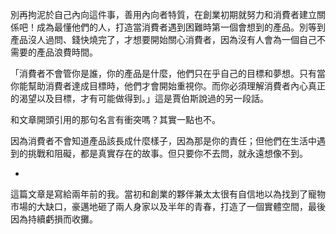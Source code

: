 別再拘泥於自己內向這件事，善用內向者特質，在創業初期就努力和消費者建立關係吧！成為最懂他們的人，打造當消費者遇到困難時第一個會想到的產品。別等到產品沒人過問、錢快燒完了，才想要開始關心消費者，因為沒有人會為一個自己不需要的產品浪費時間。

「消費者不會管你是誰，你的產品是什麼，他們只在乎自己的目標和夢想。只有當你能幫助消費者達成目標時，他們才會開始重視你。而你必須理解消費者內心真正的渴望以及目標，才有可能做得到。」這是賈伯斯說過的另一段話。

和文章開頭引用的那句名言有衝突嗎？其實一點也不。

因為消費者不會知道產品該長成什麼樣子，因為那是你的責任；但他們在生活中遇到的挑戰和阻礙，都是真實存在的故事。但只要你不去問，就永遠想像不到。

-

這篇文章是寫給兩年前的我。當初和創業的夥伴兼太太很有自信地以為找到了寵物市場的大缺口，豪邁地砸了兩人身家以及半年的青春，打造了一個實體空間，最後因為持續虧損而收攤。